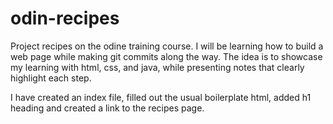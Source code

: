 # odin-recipes
<p>Project recipes on the odine training course. I will be learning how to build a web page while making git commits along the way. The idea is to showcase my learning with html, css, and java, while presenting notes that clearly highlight each step.</p>
<p>I have created an index file, filled out the usual boilerplate html, added h1 heading and created a link to the recipes page.</p>